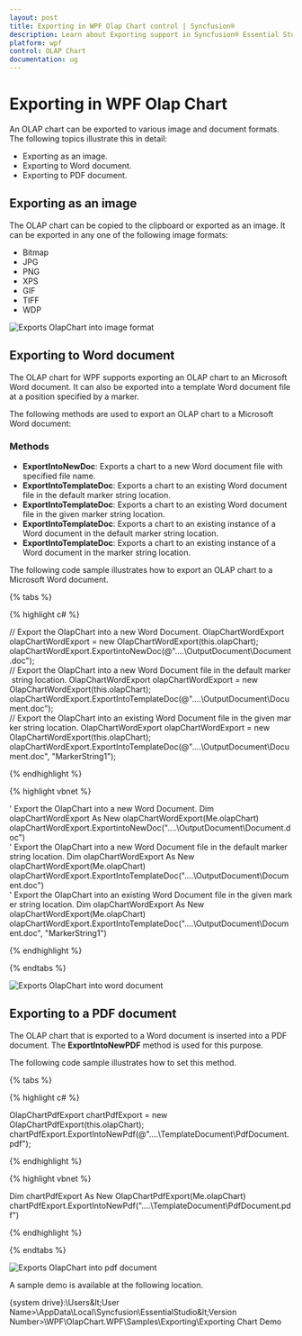 ```yaml
---
layout: post
title: Exporting in WPF Olap Chart control | Syncfusion®
description: Learn about Exporting support in Syncfusion® Essential Studio® WPF Olap Chart control, its elements and more details.
platform: wpf
control: OLAP Chart
documentation: ug
---
```


# Exporting in WPF Olap Chart

An OLAP chart can be exported to various image and document formats. The following topics illustrate this in detail:

* Exporting as an image.
* Exporting to Word document.
* Exporting to PDF document.

## Exporting as an image

The OLAP chart can be copied to the clipboard or exported as an image. It can be exported in any one of the following image formats:

* Bitmap
* JPG
* PNG
* XPS
* GIF
* TIFF
* WDP

![Exports OlapChart into image format](Exporting_images/Exporting_img1.png)

## Exporting to Word document

The OLAP chart for WPF supports exporting an OLAP chart to an Microsoft Word document. It can also be exported into a template Word document file at a position specified by a marker.

The following methods are used to export an OLAP chart to a Microsoft Word document:

### Methods

* **ExportIntoNewDoc**: Exports a chart to a new Word document file with specified file name.
* **ExportIntoTemplateDoc**: Exports a chart to an existing Word document file in the default marker string location.
* **ExportIntoTemplateDoc**: Exports a chart to an existing Word document file in the given marker string location.
* **ExportIntoTemplateDoc**: Exports a chart to an existing instance of a Word document in the default marker string location.
* **ExportIntoTemplateDoc**: Exports a chart to an existing instance of a Word document in the marker string location.

The following code sample illustrates how to export an OLAP chart to a Microsoft Word document.

{% tabs %}

{% highlight c# %}
 
// Export the OlapChart into a new Word Document.
OlapChartWordExport olapChartWordExport = new OlapChartWordExport(this.olapChart);
olapChartWordExport.ExportintoNewDoc(@"..\..\OutputDocument\Document.doc");
// Export the OlapChart into a new Word Document file in the default marker string location.
OlapChartWordExport olapChartWordExport = new OlapChartWordExport(this.olapChart);
olapChartWordExport.ExportIntoTemplateDoc(@"..\..\OutputDocument\Document.doc");
// Export the OlapChart into an existing Word Document file in the given marker string location.
OlapChartWordExport olapChartWordExport = new OlapChartWordExport(this.olapChart);
olapChartWordExport.ExportIntoTemplateDoc(@"..\..\OutputDocument\Document.doc", "MarkerString1");

{% endhighlight %}

{% highlight vbnet %}
  
' Export the OlapChart into a new Word Document.
Dim olapChartWordExport As New olapChartWordExport(Me.olapChart)
olapChartWordExport.ExportintoNewDoc("..\..\OutputDocument\Document.doc")
' Export the OlapChart into a new Word Document file in the default marker string location.
Dim olapChartWordExport As New olapChartWordExport(Me.olapChart)
olapChartWordExport.ExportIntoTemplateDoc("..\..\OutputDocument\Document.doc")
' Export the OlapChart into an existing Word Document file in the given marker string location.
Dim olapChartWordExport As New olapChartWordExport(Me.olapChart)
olapChartWordExport.ExportIntoTemplateDoc("..\..\OutputDocument\Document.doc", "MarkerString1")

{% endhighlight %}

{% endtabs %}

![Exports OlapChart into word document](Exporting_images/Exporting_img2.png)

## Exporting to a PDF document

The OLAP chart that is exported to a Word document is inserted into a PDF document. The **ExportIntoNewPDF** method is used for this purpose.

The following code sample illustrates how to set this method.

{% tabs %}

{% highlight c# %}
 
OlapChartPdfExport chartPdfExport = new OlapChartPdfExport(this.olapChart);
chartPdfExport.ExportIntoNewPdf(@"..\..\TemplateDocument\PdfDocument.pdf");

{% endhighlight %}

{% highlight vbnet %}
  
Dim chartPdfExport As New OlapChartPdfExport(Me.olapChart)
chartPdfExport.ExportIntoNewPdf("..\..\TemplateDocument\PdfDocument.pdf")

{% endhighlight %}

{% endtabs %}

![Exports OlapChart into pdf document](Exporting_images/Exporting_img3.png)

A sample demo is available at the following location.

{system drive}:\Users\&lt;User Name&gt;\AppData\Local\Syncfusion\EssentialStudio\&lt;Version Number&gt;\WPF\OlapChart.WPF\Samples\Exporting\Exporting Chart Demo

